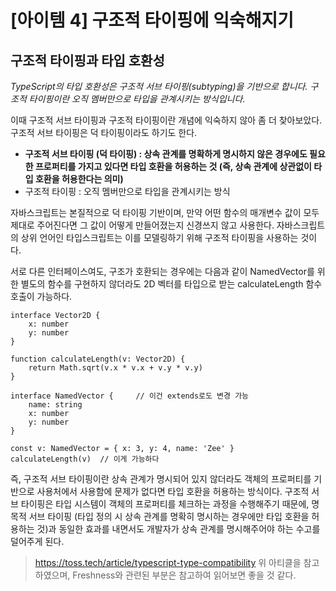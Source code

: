 # [아이템 4] 구조적 타이핑에 익숙해지기

## 구조적 타이핑과 타입 호환성

_TypeScript의 타입 호환성은 구조적 서브 타이핑(subtyping)을 기반으로 합니다. 구조적 타이핑이란 오직 멤버만으로 타입을 관계시키는 방식입니다._

이때 구조적 서브 타이핑과 구조적 타이핑이란 개념에 익숙하지 않아 좀 더 찾아보았다. 구조적 서브 타이핑은 덕 타이핑이라도 하기도 한다.

- **구조적 서브 타이핑 (덕 타이핑) : 상속 관계를 명확하게 명시하지 않은 경우에도 필요한 프로퍼티를 가지고 있다면 타입 호환을 허용하는 것 (즉, 상속 관계에 상관없이 타입 호환을 허용한다는 의미)**
- 구조적 타이핑 : 오직 멤버만으로 타입을 관계시키는 방식

자바스크립트는 본질적으로 덕 타이핑 기반이며, 만약 어떤 함수의 매개변수 값이 모두 제대로 주어진다면 그 값이 어떻게 만들어졌는지 신경쓰지 않고 사용한다.
자바스크립트의 상위 언어인 타입스크립트는 이를 모델링하기 위해 구조적 타이핑을 사용하는 것이다.

서로 다른 인터페이스여도, 구조가 호환되는 경우에는 다음과 같이 NamedVector를 위한 별도의 함수를 구현하지 않더라도 2D 벡터를 타입으로 받는 calculateLength 함수 호출이 가능하다.

```
interface Vector2D {
    x: number
    y: number
}

function calculateLength(v: Vector2D) {
    return Math.sqrt(v.x * v.x + v.y * v.y)
}

interface NamedVector {     // 이건 extends로도 변경 가능
    name: string
    x: number
    y: number
}

const v: NamedVector = { x: 3, y: 4, name: 'Zee' }
calculateLength(v)  // 이게 가능하다
```

즉, 구조적 서브 타이핑이란 상속 관계가 명시되어 있지 않더라도 객체의 프로퍼티를 기반으로 사용처에서 사용함에 문제가 없다면 타입 호환을 허용하는 방식이다.
구조적 서브 타이핑은 타입 시스템이 객체의 프로퍼티를 체크하는 과정을 수행해주기 때문에, 명목적 서브 타이핑 (타입 정의 시 상속 관계를 명확히 명시하는 경우에만 타입 호환을 허용하는 것)과 동일한 효과를 내면서도 개발자가 상속 관계를 명시해주어야 하는 수고를 덜어주게 된다.

> https://toss.tech/article/typescript-type-compatibility
> 위 아티클을 참고하였으며, Freshness와 관련된 부분은 참고하여 읽어보면 좋을 것 같다.
